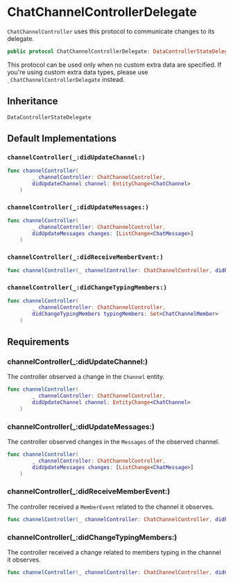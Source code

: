# ChatChannelControllerDelegate

`ChatChannelController` uses this protocol to communicate changes to its delegate.

``` swift
public protocol ChatChannelControllerDelegate: DataControllerStateDelegate 
```

This protocol can be used only when no custom extra data are specified. If you're using custom extra data types,
please use `_ChatChannelControllerDelegate` instead.

## Inheritance

`DataControllerStateDelegate`

## Default Implementations

### `channelController(_:didUpdateChannel:)`

``` swift
func channelController(
        _ channelController: ChatChannelController,
        didUpdateChannel channel: EntityChange<ChatChannel>
    ) 
```

### `channelController(_:didUpdateMessages:)`

``` swift
func channelController(
        _ channelController: ChatChannelController,
        didUpdateMessages changes: [ListChange<ChatMessage>]
    ) 
```

### `channelController(_:didReceiveMemberEvent:)`

``` swift
func channelController(_ channelController: ChatChannelController, didReceiveMemberEvent: MemberEvent) 
```

### `channelController(_:didChangeTypingMembers:)`

``` swift
func channelController(
        _ channelController: ChatChannelController,
        didChangeTypingMembers typingMembers: Set<ChatChannelMember>
    ) 
```

## Requirements

### channelController(\_:​didUpdateChannel:​)

The controller observed a change in the `Channel` entity.

``` swift
func channelController(
        _ channelController: ChatChannelController,
        didUpdateChannel channel: EntityChange<ChatChannel>
    )
```

### channelController(\_:​didUpdateMessages:​)

The controller observed changes in the `Messages` of the observed channel.

``` swift
func channelController(
        _ channelController: ChatChannelController,
        didUpdateMessages changes: [ListChange<ChatMessage>]
    )
```

### channelController(\_:​didReceiveMemberEvent:​)

The controller received a `MemberEvent` related to the channel it observes.

``` swift
func channelController(_ channelController: ChatChannelController, didReceiveMemberEvent: MemberEvent)
```

### channelController(\_:​didChangeTypingMembers:​)

The controller received a change related to members typing in the channel it observes.

``` swift
func channelController(_ channelController: ChatChannelController, didChangeTypingMembers typingMembers: Set<ChatChannelMember>)
```
